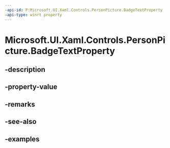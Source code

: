 ```yaml
---
-api-id: P:Microsoft.UI.Xaml.Controls.PersonPicture.BadgeTextProperty
-api-type: winrt property
---
```


<!-- Property syntax.
public DependencyProperty BadgeTextProperty { get; }
-->

# Microsoft.UI.Xaml.Controls.PersonPicture.BadgeTextProperty

## -description

## -property-value

## -remarks

## -see-also

## -examples

